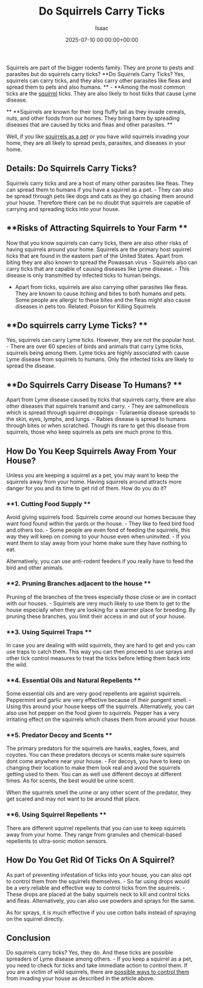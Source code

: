 ﻿---
title: Do Squirrels Carry Ticks
description: Squirrels are part of the bigger rodents family . They are prone to pests and parasites but do squirrels carry ticks? Do Squirrels Carry Ticks?
slug: /do-squirrels-carry-ticks/
date: 2025-07-10 00:00:00+00:00
lastmod: 2025-07-10 00:00:00+03:00
author: Isaac
categories:
- Guide
- Squirrels
tags:
- guide
- squirrel
- carry
layout: post
---

Squirrels are part of the bigger rodents family. They are prone to pests and parasites but do squirrels carry ticks? **Do Squirrels Carry Ticks? Yes, squirrels can carry ticks, and they also carry other parasites like fleas and spread them to pets and also humans. ** - **Among the most common ticks are the [squirrel](https://pestpolicy.com/do-squirrels-attack-humans/) ticks. They are also likely to host ticks that cause Lyme disease.

** **Squirrels are known for their long fluffy tail as they invade cereals, nuts, and other foods from our homes. They bring harm by spreading diseases that are caused by ticks and fleas and other parasites. **

Well, if you like [squirrels as a pet](https://pestpolicy.com/how-long-do-squirrels-live/) or you have wild squirrels invading your home, they are all likely to spread pests, parasites, and diseases in your home.

##  Details: Do Squirrels Carry Ticks?

Squirrels carry ticks and are a host of many other parasites like fleas. They can spread them to humans if you have a squirrel as a pet. - They can also be spread through pets like dogs and cats as they go chasing them around your house. Therefore there can be no doubt that squirrels are capable of carrying and spreading ticks into your house.

##  **Risks of Attracting Squirrels to Your Farm **

Now that you know squirrels can carry ticks, there are also other risks of having squirrels around your home. Squirrels are the primary host squirrel ticks that are found in the eastern part of the United States. Apart from biting they are also known to spread the Powassan virus - Squirrels also can carry ticks that are capable of causing diseases like Lyme disease. - This disease is only transmitted by infected ticks to human beings.

- Apart from ticks, squirrels are also carrying other parasites like fleas. They are known to cause itching and bites to both humans and pets. Some people are allergic to these bites and the fleas might also cause diseases in pets too. Related: Poison for Killing Squirrels

##  **Do squirrels carry Lyme Ticks? **

Yes, squirrels can carry Lyme ticks. However, they are not the popular host. - There are over 60 species of birds and animals that carry Lyme ticks, squirrels being among them. Lyme ticks are highly associated with cause Lyme disease from squirrels to humans. Only the infected ticks are likely to spread the disease.

##  **Do Squirrels Carry Disease To Humans? **

Apart from Lyme disease caused by ticks that squirrels carry, there are also other diseases that squirrels transmit and carry. - They are salmonellosis which is spread through squirrel droppings - Tularaemia disease spreads to the skin, eyes, lymphs, and lungs. - Rabies disease is spread to humans through bites or when scratched. Though its rare to get this disease from squirrels, those who keep squirrels as pets are much prone to this.

##  How Do You Keep Squirrels Away From Your House?

Unless you are keeping a squirrel as a pet, you may want to keep the squirrels away from your home. Having squirrels around attracts more danger for you and its time to get rid of them. How do you do it?

###  **1. Cutting Food Supply **

Avoid giving squirrels food. Squirrels come around our homes because they want food found within the yards or the house. - They like to feed bird food and others too. - Some people are even fond of feeding the squirrels, this way they will keep on coming to your house even when uninvited. - If you want them to stay away from your home make sure they have nothing to eat.

Alternatively, you can use anti-rodent feeders if you really have to feed the bird and other animals.

###  **2. Pruning Branches adjacent to the house **

Pruning of the branches of the trees especially those close or are in contact with our houses. - Squirrels are very much likely to use them to get to the house especially when they are looking for a warmer place for breeding. By pruning these branches, you limit their access in and out of your house.

###  **3. Using Squirrel Traps **

In case you are dealing with wild squirrels, they are hard to get and you can use traps to catch them. This way you can then proceed to use sprays and other tick control measures to treat the ticks before letting them back into the wild.

###  **4. Essential Oils and Natural Repellents **

Some essential oils and are very good repellents are against squirrels. Peppermint and garlic are very effective because of their pungent smell. - Using this around your house keeps off the squirrels. Alternatively, you can also use hot pepper on the food given to squirrels. Pepper has a very irritating effect on the squirrels which chases them from around your house.

###  **5. Predator Decoy and Scents **

The primary predators for the squirrels are hawks, eagles, foxes, and coyotes. You can these predators decoys or scents make sure squirrels dont come anywhere near your house. - For decoys, you have to keep on changing their location to make them look real and avoid the squirrels getting used to them. You can as well use different decoys at different times. As for scents, the best would be urine scent.

When the squirrels smell the urine or any other scent of the predator, they get scared and may not want to be around that place.

###  **6. Using Squirrel Repellents **

There are different squirrel repellents that you can use to keep squirrels away from your home. They range from granules and chemical-based repellents to ultra-sonic motion sensors.

##  **How Do You Get Rid Of Ticks On A Squirrel?**

As part of preventing infestation of ticks into your house, you can also opt to control them from the squirrels themselves. - So far using drops would be a very reliable and effective way to control ticks from the squirrels. - These drops are placed at the baby squirrels neck to kill and control ticks and fleas. Alternatively, you can also use powders and sprays for the same.

As for sprays, it is much effective if you use cotton balls instead of spraying on the squirrel directly.

##  Conclusion

Do squirrels carry ticks? Yes, they do. And these ticks are possible spreaders of Lyme disease among others. - If you keep a squirrel as a pet, you need to check for ticks and take immediate action to control them. If you are a victim of wild squirrels, there are [possible ways to control them](https://pestpolicy.com/how-to-get-rid-of-squirrels-in-the-yard/) from invading your house as described in the article above.

